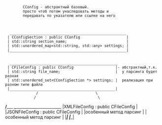 
            CConfig - абстрактный базовый. 
            просто чтоб потом унаследовать методы и 
            передавать по указателю или ссылке на него

            

      _____________________________________________________
     | CConfigSection : public CConfig                     |
     | std::string section_name;                           |  
     | std::unordered_map<std::string, std::any> settings; |  
     |_____________________________________________________|


      _________________________________________________
     | CFileConfig : public CConfig                   |- абстрактный,т.к. 
     | std::string file_name;                         |  у парсинга будет разная 
     | std::unordered_set<CConfigSection *> settings; |  реализация при разном типе файла
     |________________________________________________|
                  /                          \
                 /                            \
________________/___________________     ______\______________________________
|XMLFileConfig : public CFileConfig |    |JSONFileConfig : public CFileConfig | 
|особенный метод парсинг            |    |особенный метод парсинг             |
|___________________________________|    |____________________________________|

